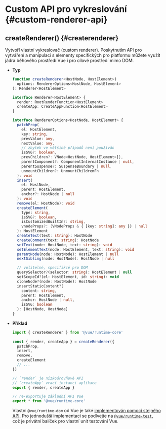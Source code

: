 # Custom API pro vykreslování {#custom-renderer-api}

## createRenderer() {#createrenderer}

Vytvoří vlastní vykreslovač (custom renderer). Poskytnutím API pro vytváření a&nbsp;manipulaci s elementy specifických pro platformu můžete využít jádra běhového prostředí Vue i pro cílové prostředí mimo DOM.

- **Typ**

  ```ts
  function createRenderer<HostNode, HostElement>(
    options: RendererOptions<HostNode, HostElement>
  ): Renderer<HostElement>

  interface Renderer<HostElement> {
    render: RootRenderFunction<HostElement>
    createApp: CreateAppFunction<HostElement>
  }

  interface RendererOptions<HostNode, HostElement> {
    patchProp(
      el: HostElement,
      key: string,
      prevValue: any,
      nextValue: any,
      // zbytek ve většině případů není používán
      isSVG?: boolean,
      prevChildren?: VNode<HostNode, HostElement>[],
      parentComponent?: ComponentInternalInstance | null,
      parentSuspense?: SuspenseBoundary | null,
      unmountChildren?: UnmountChildrenFn
    ): void
    insert(
      el: HostNode,
      parent: HostElement,
      anchor?: HostNode | null
    ): void
    remove(el: HostNode): void
    createElement(
      type: string,
      isSVG?: boolean,
      isCustomizedBuiltIn?: string,
      vnodeProps?: (VNodeProps & { [key: string]: any }) | null
    ): HostElement
    createText(text: string): HostNode
    createComment(text: string): HostNode
    setText(node: HostNode, text: string): void
    setElementText(node: HostElement, text: string): void
    parentNode(node: HostNode): HostElement | null
    nextSibling(node: HostNode): HostNode | null

    // volitelné, specifikcé pro DOM
    querySelector?(selector: string): HostElement | null
    setScopeId?(el: HostElement, id: string): void
    cloneNode?(node: HostNode): HostNode
    insertStaticContent?(
      content: string,
      parent: HostElement,
      anchor: HostNode | null,
      isSVG: boolean
    ): [HostNode, HostNode]
  }
  ```

- **Příklad**

  ```js
  import { createRenderer } from '@vue/runtime-core'
    
  const { render, createApp } = createRenderer({
    patchProp,
    insert,
    remove,
    createElement
    // ...
  })

  // `render` je nízkoúrovňové API
  // `createApp` vrací instanci aplikace
  export { render, createApp }

  // re-exportuje základní API Vue
  export * from '@vue/runtime-core'
  ```

  Vlastní `@vue/runtime-dom` od Vue je také [implementován pomocí stejného API](https://github.com/vuejs/core/blob/main/packages/runtime-dom/src/index.ts). Pro jednodušší implementaci se podívejte na [`@vue/runtime-test`](https://github.com/vuejs/core/blob/main/packages/runtime-test/src/index.ts), což je privátní balíček pro vlastní unit testování Vue.
